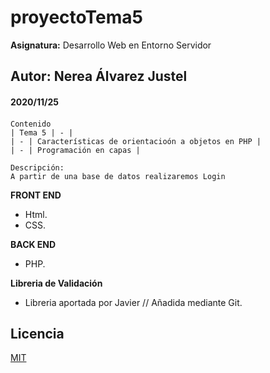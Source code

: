 # proyectoTema5
**Asignatura:** Desarrollo Web en Entorno Servidor

## Autor: Nerea Álvarez Justel

#### 2020/11/25
#### 

```
Contenido
| Tema 5 | - |
| - | Características de orientacioón a objetos en PHP |
| - | Programación en capas |

Descripción: 
A partir de una base de datos realizaremos Login 
```

**FRONT END**
- Html.
- CSS.

**BACK END**
- PHP.

**Libreria de Validación**
- Libreria aportada por Javier // Añadida mediante Git.

## Licencia
[MIT](https://choosealicense.com/licenses/mit/)
